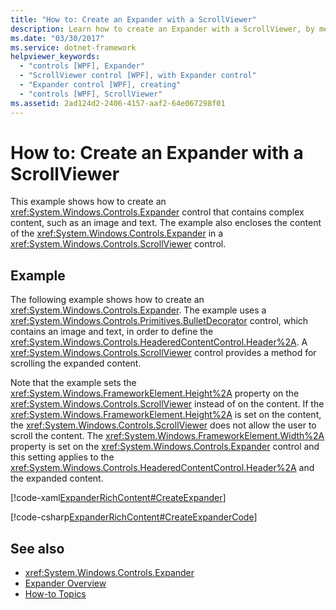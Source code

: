 ```yaml
---
title: "How to: Create an Expander with a ScrollViewer"
description: Learn how to create an Expander with a ScrollViewer, by means of the included code examples in XAML and C#.
ms.date: "03/30/2017"
ms.service: dotnet-framework
helpviewer_keywords: 
  - "controls [WPF], Expander"
  - "ScrollViewer control [WPF], with Expander control"
  - "Expander control [WPF], creating"
  - "controls [WPF], ScrollViewer"
ms.assetid: 2ad124d2-2406-4157-aaf2-64e067298f01
---
```

# How to: Create an Expander with a ScrollViewer

This example shows how to create an <xref:System.Windows.Controls.Expander> control that contains complex content, such as an image and text. The example also encloses the content of the <xref:System.Windows.Controls.Expander> in a <xref:System.Windows.Controls.ScrollViewer> control.

## Example

The following example shows how to create an <xref:System.Windows.Controls.Expander>. The example uses a <xref:System.Windows.Controls.Primitives.BulletDecorator> control, which contains an image and text, in order to define the <xref:System.Windows.Controls.HeaderedContentControl.Header%2A>. A <xref:System.Windows.Controls.ScrollViewer> control provides a method for scrolling the expanded content.

Note that the example sets the <xref:System.Windows.FrameworkElement.Height%2A> property on the <xref:System.Windows.Controls.ScrollViewer> instead of on the content. If the <xref:System.Windows.FrameworkElement.Height%2A> is set on the content, the <xref:System.Windows.Controls.ScrollViewer> does not allow the user to scroll the content. The <xref:System.Windows.FrameworkElement.Width%2A> property is set on the <xref:System.Windows.Controls.Expander> control and this setting applies to the <xref:System.Windows.Controls.HeaderedContentControl.Header%2A> and the expanded content.

[!code-xaml[ExpanderRichContent#CreateExpander](~/samples/snippets/csharp/VS_Snippets_Wpf/ExpanderRichContent/CSharp/Window1.xaml#createexpander)]

[!code-csharp[ExpanderRichContent#CreateExpanderCode](~/samples/snippets/csharp/VS_Snippets_Wpf/ExpanderRichContent/CSharp/Window1.xaml.cs#createexpandercode)]

## See also

- <xref:System.Windows.Controls.Expander>
- [Expander Overview](expander-overview.md)
- [How-to Topics](expander-how-to-topics.md)
